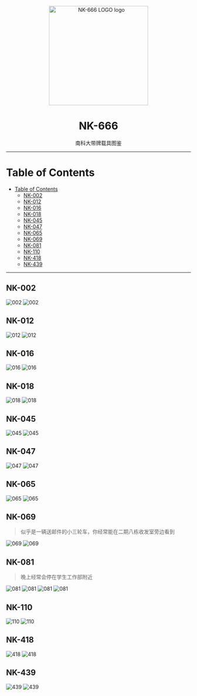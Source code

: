 <div>
<p align="center">
  <a href="https://www.pixilart.com/art/nk666-sr25cf3809ef66c" >
    <img width="270" src="nk666.png" alt="NK-666 LOGO logo">
  </a>
</p>  
<h1 align="center">
  NK-666
</h1>
<p align="center">
  南科大带牌载具图鉴
</p>
</div>

---

# Table of Contents

- [Table of Contents](#table-of-contents)
  - [NK-002](#nk-002)
  - [NK-012](#nk-012)
  - [NK-016](#nk-016)
  - [NK-018](#nk-018)
  - [NK-045](#nk-045)
  - [NK-047](#nk-047)
  - [NK-065](#nk-065)
  - [NK-069](#nk-069)
  - [NK-081](#nk-081)
  - [NK-110](#nk-110)
  - [NK-418](#nk-418)
  - [NK-439](#nk-439)

---

## NK-002
![002](photo/nk002f.jpg)
![002](photo/nk002b.jpg)

## NK-012
![012](photo/nk012f.jpg)
![012](photo/nk012b.jpg)

## NK-016
![016](photo/nk016f.jpg)
![016](photo/nk016b.jpg)

## NK-018
![018](photo/nk018f.jpg)
![018](photo/nk018b.jpg)

## NK-045
![045](photo/nk045f.jpg)
![045](photo/nk045b.jpg)

## NK-047
![047](photo/nk047f.jpg)
![047](photo/nk047b.jpg)

## NK-065
![065](photo/nk065f.jpg)
![065](photo/nk065b.jpg)

## NK-069
> 似乎是一辆送邮件的小三轮车，你经常能在二期八栋收发室旁边看到

![069](photo/nk069f.jpg)
![069](photo/nk069b.jpg)

## NK-081
>晚上经常会停在学生工作部附近

![081](photo/nk081f.jpg)
![081](photo/nk081b.jpg)
![081](photo/nk081f-1.jpg)
![081](photo/nk081b-1.jpg)

## NK-110
![110](photo/nk110f.jpg)
![110](photo/nk110b.jpg)

## NK-418
![418](photo/nk418f.jpg)
![418](photo/nk418b.jpg)

## NK-439
![439](photo/nk439f.jpg)
![439](photo/nk439b.jpg)

